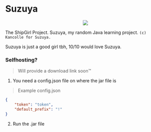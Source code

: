 # Suzuya
<p align="center">
  <img src="https://vignette.wikia.nocookie.net/kancolle/images/4/4f/Suzuya_Carrier_Kai_Ni_Winter_2018_Event_Full.png/revision/latest/">
</p>

The ShipGirl Project. Suzuya, my random Java learning project. ``(c) Kancolle for Suzuya.``

Suzuya is just a good girl tbh, 10/10 would love Suzuya.

### Selfhosting?
> Will provide a download link soon™

1. You need a config.json file on where the jar file is

> Example config.json
```json
{
    "token": "token",
    "default_prefix": "!"
}
```
2. Run the .jar file